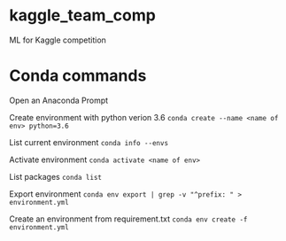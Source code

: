 # kaggle_team_comp
ML for Kaggle competition

# Conda commands

Open an Anaconda Prompt

Create environment with python verion 3.6
`conda create --name <name of env> python=3.6`

List current environment
`conda info --envs`

Activate environment
`conda activate <name of env>`

List packages
`conda list`

Export environment
`conda env export | grep -v "^prefix: " > environment.yml`

Create an environment from requirement.txt
`conda env create -f environment.yml`